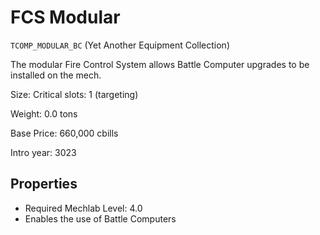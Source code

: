 # FCS Modular

`TCOMP_MODULAR_BC` (Yet Another Equipment Collection)

The modular Fire Control System allows Battle Computer upgrades to be installed on the mech.

Size: Critical slots: 1 (targeting)

Weight: 0.0 tons

Base Price: 660,000 cbills

Intro year: 3023

## Properties
* Required Mechlab Level: 4.0 
* Enables the use of Battle Computers
